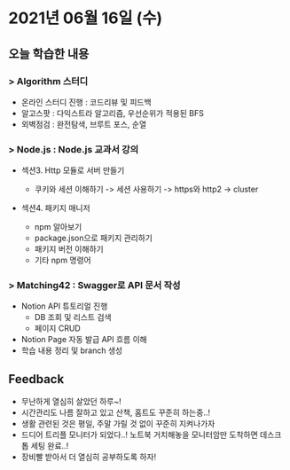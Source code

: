# 2021년 06월 16일 (수) 

## 오늘 학습한 내용

### > Algorithm 스터디

- 온라인 스터디 진행 : 코드리뷰 및 피드백
- 알고스팟 : 다익스트라 알고리즘, 우선순위가 적용된 BFS
- 외벽점검 : 완전탐색, 브루트 포스, 순열

### > Node.js : Node.js 교과서 강의

- 섹션3. Http 모듈로 서버 만들기

  - 쿠키와 세션 이해하기
    -> 세션 사용하기
    -> https와 http2
    -> cluster
- 섹션4. 패키지 매니저
  - npm 알아보기
  - package.json으로 패키지 관리하기
  - 패키지 버전 이해하기
  - 기타 npm 명령어

### > Matching42 : Swagger로 API 문서 작성

- Notion API 튜토리얼 진행
  - DB 조회 및 리스트 검색
  - 페이지 CRUD
- Notion Page 자동 발급 API 흐름 이해
- 학습 내용 정리 및 branch 생성

## Feedback

- 무난하게 열심히 살았던 하루~!
- 시간관리도 나름 잘하고 있고 산책, 홈트도 꾸준히 하는중..!
- 생활 관련된 것은 평일, 주말 가릴 것 없이 꾸준히 지켜나가자
- 드디어 트리플 모니터가 되었다..! 노트북 거치해놓을 모니터암만 도착하면 데스크톱 세팅 완료..!
- 장비빨 받아서 더 열심히 공부하도록 하자!

